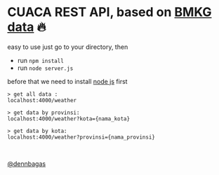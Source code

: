 # CUACA REST API, based on [BMKG data](https://data.bmkg.go.id/prakiraan-cuaca/) 🔥

easy to use just go to your directory, then
- run `npm install`
- run `node server.js`

before that we need to install [node js](https://nodejs.org/en/) first

```
> get all data :
localhost:4000/weather

> get data by provinsi:
localhost:4000/weather?kota={nama_kota}

> get data by kota:
localhost:4000/weather?provinsi={nama_provinsi}
```

<br/>

[@dennbagas](https://github.com/dennbagas/bmkg-weather-api)
